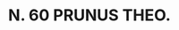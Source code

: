 ---
title: "N. 60 PRUNUS THEO."
plant-name: "N. 60."
plant-number: "060"
plant-xml: "/assets/xml/plant060.xml"
plant-img1: "/assets/img/plant060_verso.jpg"
plant-img2: "/assets/img/plant060.jpg"
plant-title: "N. 60 PRUNUS THEO."
plant-taxon-link: ""
plant-taxon-content: ""
layout: single-xml
---